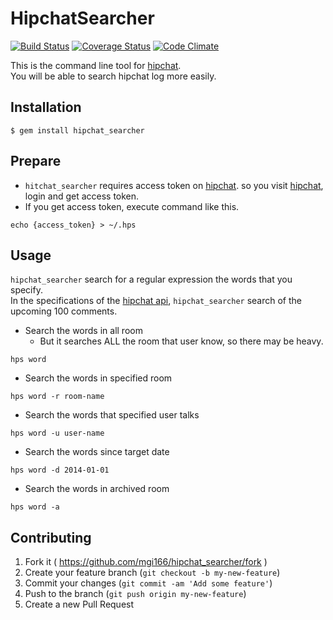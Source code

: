# HipchatSearcher

[![Build Status](https://travis-ci.org/mgi166/hipchat_searcher.svg?branch=master)](https://travis-ci.org/mgi166/hipchat_searcher)
[![Coverage Status](https://coveralls.io/repos/mgi166/hipchat_searcher/badge.png?branch=master)](https://coveralls.io/r/mgi166/hipchat_searcher?branch=master)
[![Code Climate](https://codeclimate.com/github/mgi166/hipchat_searcher.png)](https://codeclimate.com/github/mgi166/hipchat_searcher)

This is the command line tool for [hipchat](https://www.hipchat.com/).  
You will be able to search hipchat log more easily.  

## Installation

    $ gem install hipchat_searcher

## Prepare

* `hitchat_searcher` requires access token on [hipchat](https://www.hipchat.com/). so you visit [hipchat](https://www.hipchat.com/), login and get access token.
* If you get access token, execute command like this.

```
echo {access_token} > ~/.hps
```

## Usage

`hipchat_searcher` search for a regular expression the words that you specify.  
In the specifications of the [hipchat api](https://www.hipchat.com/docs/apiv2/), `hipchat_searcher` search of the upcoming 100 comments.

* Search the words in all room
   * But it searches ALL the room that user know, so there may be heavy.

```
hps word
```

* Search the words in specified room

```
hps word -r room-name
```

* Search the words that specified user talks

```
hps word -u user-name
```

* Search the words since target date

```
hps word -d 2014-01-01
```

* Search the words in archived room

```
hps word -a
```

## Contributing

1. Fork it ( https://github.com/mgi166/hipchat_searcher/fork )
2. Create your feature branch (`git checkout -b my-new-feature`)
3. Commit your changes (`git commit -am 'Add some feature'`)
4. Push to the branch (`git push origin my-new-feature`)
5. Create a new Pull Request
